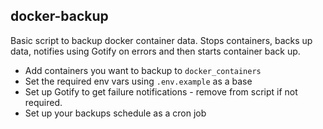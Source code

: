 ## docker-backup

Basic script to backup docker container data. Stops containers, backs up data, notifies using Gotify on errors and then starts container back up.

* Add containers you want to backup to `docker_containers`
* Set the required env vars using `.env.example` as a base
* Set up Gotify to get failure notifications - remove from script if not required.
* Set up your backups schedule as a cron job